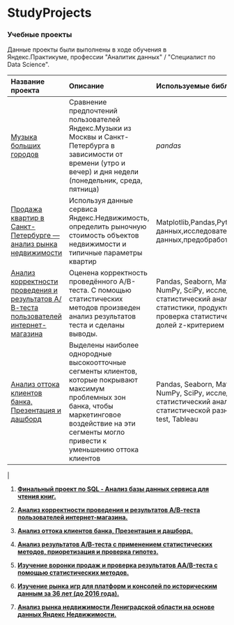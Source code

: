# StudyProjects

### Учебные проекты 

Данные проекты были выполнены в ходе обучения в Яндекс.Практикуме, профессии "Аналитик данных" / "Специалист по Data Science".

| Название проекта | Описание | Используемые библиотеки | 
| :---------------------- | :---------------------- | :---------------------- |
| [Музыка больших городов](big_cities_music) | Сравнение предпочтений пользователей Яндекс.Музыки из Москвы и Санкт-Петербурга в зависимости от времени (утро и вечер) и дня недели (понедельник, среда, пятница)| *pandas* |
| [ Продажа квартир в Санкт-Петербурге — анализ рынка недвижимости](https://github.com/AnnaEskina/StudyProjects/blob/main/estate_market.ipynb) | Используя данные сервиса Яндекс.Недвижимость, определить рыночную стоимость объектов недвижимости и типичные параметры квартир|Matplotlib,Pandas,Python,визуализация данных,исследовательский анализ данных,предобработка данных|
| [ Анализ корректности проведения и результатов А/В-теста пользователей интернет-магазина](https://github.com/AnnaEskina/StudyProjects/blob/main/estate_market.ipynb) | Оценена корректность проведённого А/В-теста. С помощью статистических методов произведен анализ результатов теста и сделаны выводы.  |Pandas, Seaborn, Matplotlib, Plotly, NumPy, SciPy, исследовательский, статистический анализ, описательные статистики,   продуктовая воронка, проверка статистической значимости долей z-критерием|
| [Анализ оттока клиентов банка, Презентация и дашборд](https://github.com/AnnaEskina/StudyProjects/blob/main/estate_market.ipynb) | Выделены наиболее однородные высокоотточные сегменты клиентов, которые покрывают максимум проблемных зон банка, чтобы маркетинговое воздействие на эти сегменты могло привести к уменьшению оттока клиентов  |Pandas, Seaborn, Matplotlib, Plotly, NumPy, SciPy, исследовательский, статистический анализ, проверка статистической разницы, t-test,  Z-test, Tableau
|


1. <a href=https://github.com/AnnaEskina/StudyProjects/blob/main/SQL.ipynb> <b>Финальный проект по SQL - Анализ базы данных сервиса для чтения книг.</b></a> 

2. <a href=https://github.com/AnnaEskina/StudyProjects/blob/main/AB_test.ipynb> <b>Анализ корректности проведения и результатов А/В-теста пользователей интернет-магазина.</b></a> 

3. <a href=https://github.com/AnnaEskina/StudyProjects/blob/main/bank_clasters.ipynb> <b>Анализ оттока клиентов банка, Презентация и дашборд.</b></a> 

4. <a href=https://github.com/AnnaEskina/StudyProjects/blob/main/online_store_ab_test.ipynb> <b>Анализ результатов А/В-теста с применением статистических методов, приоретизация и проверка гипотез.</b></a>  

5.  <a href=https://github.com/AnnaEskina/StudyProjects/blob/main/events_mobile_aab_test.ipynb> <b>Изучение воронки продаж и проверка результатов AA/B-теста с помощью статистических методов.</b></a>  
       
6.  <a href=https://github.com/AnnaEskina/StudyProjects/blob/main/platform_games.ipynb> <b>Изучение рынка игр для платформ и консолей по историческим данным за 36 лет (до 2016 года).</b></a>  
       
7.  <a href=https://github.com/AnnaEskina/StudyProjects/blob/main/estate_market.ipynb> <b>Анализ рынка недвижимости Лениградской области на основе данных Яндекс Недвижимости.</b></a>  

